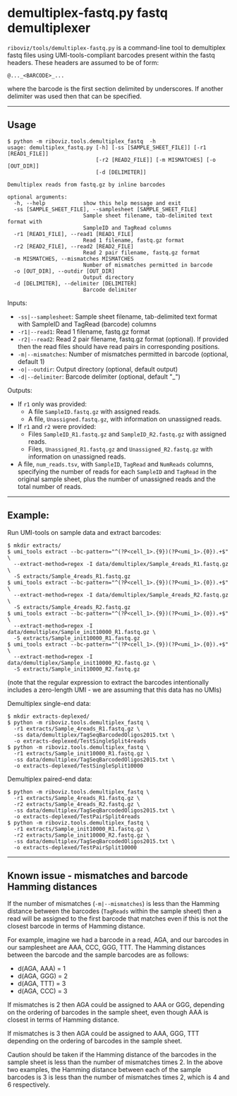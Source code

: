 # demultiplex-fastq.py fastq demultiplexer

`riboviz/tools/demultiplex-fastq.py` is a command-line tool to demultiplex fastq files using UMI-tools-compliant barcodes present within the fastq headers. These headers are assumed to be of form:

```
@..._<BARCODE>_...
```

where the barcode is the first section delimited by underscores. If another delimiter was used then that can be specified.

---

## Usage

```
$ python -m riboviz.tools.demultiplex_fastq  -h
usage: demultiplex_fastq.py [-h] [-ss [SAMPLE_SHEET_FILE]] [-r1 [READ1_FILE]]
                            [-r2 [READ2_FILE]] [-m MISMATCHES] [-o [OUT_DIR]]
                            [-d [DELIMITER]]

Demultiplex reads from fastq.gz by inline barcodes

optional arguments:
  -h, --help            show this help message and exit
  -ss [SAMPLE_SHEET_FILE], --samplesheet [SAMPLE_SHEET_FILE]
                        Sample sheet filename, tab-delimited text format with
                        SampleID and TagRead columns
  -r1 [READ1_FILE], --read1 [READ1_FILE]
                        Read 1 filename, fastq.gz format
  -r2 [READ2_FILE], --read2 [READ2_FILE]
                        Read 2 pair filename, fastq.gz format
  -m MISMATCHES, --mismatches MISMATCHES
                        Number of mismatches permitted in barcode
  -o [OUT_DIR], --outdir [OUT_DIR]
                        Output directory
  -d [DELIMITER], --delimiter [DELIMITER]
                        Barcode delimiter
```

Inputs:

* `-ss|--samplesheet`: Sample sheet filename, tab-delimited text format with SampleID and TagRead (barcode) columns
* `-r1|--read1`: Read 1 filename, fastq.gz format
* `-r2|--read2`: Read 2 pair filename, fastq.gz format (optional). If provided then the read files should have read pairs in corresponding positions.
* `-m|--mismatches`: Number of mismatches permitted in barcode (optional, default 1)
* `-o|--outdir`: Output directory (optional, default output)
* `-d|--delimiter`: Barcode delimiter (optional, default "_")

Outputs:

* If `r1` only was provided:
  - A file `SampleID.fastq.gz` with assigned reads.
  - A file, `Unassigned.fastq.gz`, with information on unassigned reads.
* If `r1` and `r2` were provided:
  - Files `SampleID_R1.fastq.gz` and `SampleID_R2.fastq.gz` with assigned reads.
  - Files, `Unassigned_R1.fastq.gz` and `Unassigned_R2.fastq.gz` with information on unassigned reads.
* A file, `num_reads.tsv`, with `SampleID`, `TagRead` and `NumReads` columns, specifying the number of reads for each `SampleID` and `TagRead` in the original sample sheet, plus the number of unassigned reads and the total number of reads.

---

## Example:

Run UMI-tools on sample data and extract barcodes:

```console
$ mkdir extracts/
$ umi_tools extract --bc-pattern="^(?P<cell_1>.{9})(?P<umi_1>.{0}).+$" \
  --extract-method=regex -I data/demultiplex/Sample_4reads_R1.fastq.gz \
  -S extracts/Sample_4reads_R1.fastq.gz
$ umi_tools extract --bc-pattern="^(?P<cell_1>.{9})(?P<umi_1>.{0}).+$" \
  --extract-method=regex -I data/demultiplex/Sample_4reads_R2.fastq.gz \
  -S extracts/Sample_4reads_R2.fastq.gz
$ umi_tools extract --bc-pattern="^(?P<cell_1>.{9})(?P<umi_1>.{0}).+$" \
  --extract-method=regex -I data/demultiplex/Sample_init10000_R1.fastq.gz \
  -S extracts/Sample_init10000_R1.fastq.gz
$ umi_tools extract --bc-pattern="^(?P<cell_1>.{9})(?P<umi_1>.{0}).+$" \
  --extract-method=regex -I data/demultiplex/Sample_init10000_R2.fastq.gz \
  -S extracts/Sample_init10000_R2.fastq.gz
```

(note that the regular expression to extract the barcodes intentionally includes a zero-length UMI - we are assuming that this data has no UMIs)

Demultiplex single-end data:

```console
$ mkdir extracts-deplexed/
$ python -m riboviz.tools.demultiplex_fastq \
  -r1 extracts/Sample_4reads_R1.fastq.gz \
  -ss data/demultiplex/TagSeqBarcodedOligos2015.txt \
  -o extracts-deplexed/TestSingleSplit4reads
$ python -m riboviz.tools.demultiplex_fastq \
  -r1 extracts/Sample_init10000_R1.fastq.gz \
  -ss data/demultiplex/TagSeqBarcodedOligos2015.txt \
  -o extracts-deplexed/TestSingleSplit10000
```

Demultiplex paired-end data:

```console
$ python -m riboviz.tools.demultiplex_fastq \
  -r1 extracts/Sample_4reads_R1.fastq.gz \
  -r2 extracts/Sample_4reads_R2.fastq.gz \
  -ss data/demultiplex/TagSeqBarcodedOligos2015.txt \
  -o extracts-deplexed/TestPairSplit4reads
$ python -m riboviz.tools.demultiplex_fastq \
  -r1 extracts/Sample_init10000_R1.fastq.gz \
  -r2 extracts/Sample_init10000_R2.fastq.gz \
  -ss data/demultiplex/TagSeqBarcodedOligos2015.txt \
  -o extracts-deplexed/TestPairSplit10000
```

---

## Known issue - mismatches and barcode Hamming distances

If the number of mismatches (`-m|--mismatches`) is less than the Hamming distance between the barcodes (`TagReads` within the sample sheet) then a read will be assigned to the first barcode that matches even if this is not the closest barcode in terms of Hamming distance.

For example, imagine we had a barcode in a read, AGA, and our barcodes in our samplesheet are AAA, CCC, GGG, TTT. The Hamming distances between the barcode and the sample barcodes are as follows:

* d(AGA, AAA) = 1
* d(AGA, GGG) = 2
* d(AGA, TTT) = 3
* d(AGA, CCC) = 3

If mismatches is 2 then AGA could be assigned to AAA or GGG, depending on the ordering of barcodes in the sample sheet, even though AAA is closest in terms of Hamming distance.

If mismatches is 3 then AGA could be assigned to AAA, GGG, TTT depending on the ordering of barcodes in the sample sheet.

Caution should be taken if the Hamming distance of the barcodes in the sample sheet is less than the number of mismatches times 2. In the above two examples, the Hamming distance between each of the sample barcodes is 3 is less than the number of mismatches times 2, which is 4 and 6 respectively.
